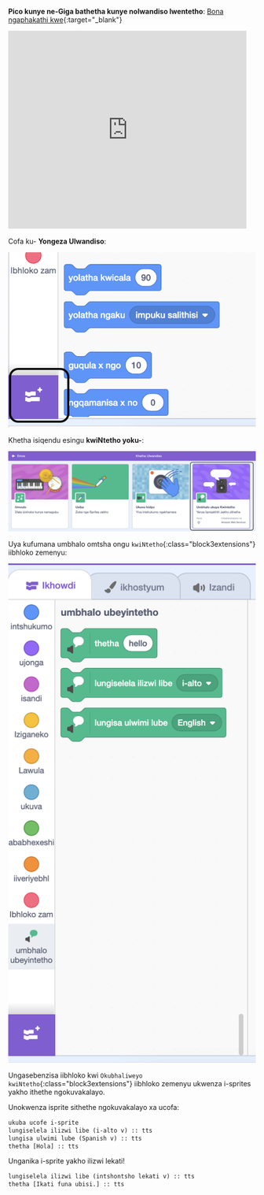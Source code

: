 **Pico kunye ne-Giga bathetha kunye nolwandiso lwentetho**: [Bona ngaphakathi kwe](https://scratch.mit.edu/projects/887060718/editor){:target="_blank"}

<div class="scratch-preview">
  <iframe allowtransparency="true" width="485" height="402" src="https://scratch.mit.edu/projects/embed/887060718/?autostart=false" frameborder="0"></iframe>
</div>

Cofa ku- **Yongeza Ulwandiso**:

![I icon 'Yongeza Ulwandiso'.](images/add-extension.png)

Khetha isiqendu esingu **kwiNtetho yoku-**:

![Ulwandiso 'lweSibhalo kwiNtetho' luphawuliwe.](images/text-to-speech.png)

Uya kufumana umbhalo omtsha ongu `kwiNtetho`{:class="block3extensions"} iibhloko zemenyu:

!['Isicatshulwa kwiNtetho' sivala imenyu.](images/text-to-speech-blocks.png)

Ungasebenzisa iibhloko kwi `Okubhaliweyo kwiNtetho`{:class="block3extensions"} iibhloko zemenyu ukwenza i-sprites yakho ithethe ngokuvakalayo.

Unokwenza isprite sithethe ngokuvakalayo xa ucofa:

```blocks3
ukuba ucofe i-sprite
lungiselela ilizwi libe (i-alto v) :: tts
lungisa ulwimi lube (Spanish v) :: tts
thetha [Hola] :: tts
```

Unganika i-sprite yakho ilizwi lekati!

```blocks3
lungiselela ilizwi libe (intshontsho lekati v) :: tts
thetha [Ikati funa ubisi.] :: tts
```
